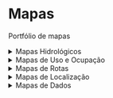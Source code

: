 # Mapas
Portfólio de mapas

<details>
  <summary>Mapas Hidrológicos</summary>
  
  Aqui estão os mapas hidrológicos:
  - [Mapa de Bacias Hidrográficas](/bacias-hidrograficas)



  - [Mapa de Recursos Hídricos](link_para_o_mapa)


  - [Mapa de Precipitação](M-PRECIPITACAO_README.md)

</details>

<details>
  <summary> Mapas de Uso e Ocupação</summary>
  
  Aqui estão os mapas de uso e ocupação:
  - [Mapa de Áreas Urbanas](link_para_o_mapa)
  - [Mapa de Uso do Solo](link_para_o_mapa)
  - [Mapa de Áreas Protegidas](link_para_o_mapa)

</details>

<details>
  <summary>Mapas de Rotas</summary>
  
  Aqui estão os mapas de rotas:
  - [Mapa de Ciclovias](link_para_o_mapa)
  - [Mapa de Rotas de Transporte Público](link_para_o_mapa)
  - [Mapa de Trilhas](link_para_o_mapa)

</details>

<details>
  <summary>Mapas de Localização</summary>
  
  Aqui estão os mapas de localização:
  - [Mapa de Pontos Turísticos](link_para_o_mapa)
  - [Mapa de Lojas e Comércio](link_para_o_mapa)
  - [Mapa de Endereços](link_para_o_mapa)

</details>

<details>
  <summary>Mapas de Dados</summary>
  
  Aqui estão os mapas de dados:
  - [Mapa de População](link_para_o_mapa)
  - [Mapa de Economia Local](link_para_o_mapa)
  - [Mapa de Dados Climáticos](link_para_o_mapa)

</details>
